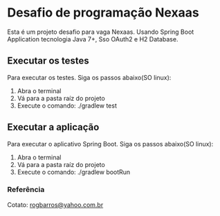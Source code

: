 # Desafio de programação Nexaas

Esta é um projeto desafio para vaga Nexaas. 
Usando Spring Boot Application tecnologia Java 7+, Sso OAuth2 e H2 Database.

## Executar os testes
Para executar os testes. Siga os passos abaixo(SO linux):
1. Abra o terminal
1. Vá para a pasta raíz do projeto
1. Execute o comando: ./gradlew test

## Executar a aplicação
Para executar o aplicativo Spring Boot. Siga os passos abaixo(SO linux):
1. Abra o terminal
1. Vá para a pasta raíz do projeto
1. Execute o comando: ./gradlew bootRun 


### Referência

Cotato: rogbarros@yahoo.com.br
